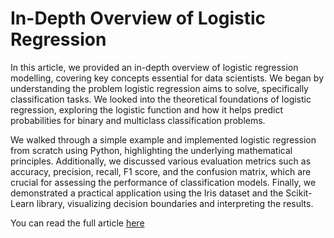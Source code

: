 # In-Depth Overview of Logistic Regression
In this article, we provided an in-depth overview of logistic regression modelling, covering key concepts essential for data scientists. We began by understanding the problem logistic regression aims to solve, specifically classification tasks. We looked into the theoretical foundations of logistic regression, exploring the logistic function and how it helps predict probabilities for binary and multiclass classification problems.

We walked through a simple example and implemented logistic regression from scratch using Python, highlighting the underlying mathematical principles. Additionally, we discussed various evaluation metrics such as accuracy, precision, recall, F1 score, and the confusion matrix, which are crucial for assessing the performance of classification models. Finally, we demonstrated a practical application using the Iris dataset and the Scikit-Learn library, visualizing decision boundaries and interpreting the results.

You can read the full article [here](https://samuel-ozechi.medium.com/in-depth-overview-of-logistic-regression-modelling-388d5e9cab69)
